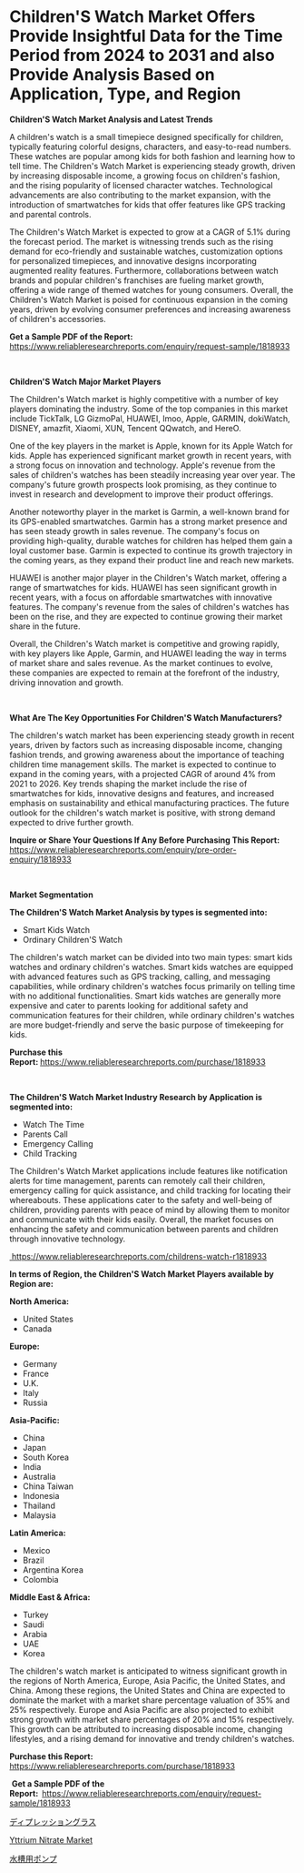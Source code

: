 <p><h1>Children'S Watch Market Offers Provide Insightful Data for the Time Period from 2024 to 2031 and also Provide Analysis Based on Application, Type, and Region</h1></p><p><strong>Children'S Watch Market Analysis and Latest Trends</strong></p>
<p><p>A children's watch is a small timepiece designed specifically for children, typically featuring colorful designs, characters, and easy-to-read numbers. These watches are popular among kids for both fashion and learning how to tell time. The Children's Watch Market is experiencing steady growth, driven by increasing disposable income, a growing focus on children's fashion, and the rising popularity of licensed character watches. Technological advancements are also contributing to the market expansion, with the introduction of smartwatches for kids that offer features like GPS tracking and parental controls.</p><p>The Children's Watch Market is expected to grow at a CAGR of 5.1% during the forecast period. The market is witnessing trends such as the rising demand for eco-friendly and sustainable watches, customization options for personalized timepieces, and innovative designs incorporating augmented reality features. Furthermore, collaborations between watch brands and popular children's franchises are fueling market growth, offering a wide range of themed watches for young consumers. Overall, the Children's Watch Market is poised for continuous expansion in the coming years, driven by evolving consumer preferences and increasing awareness of children's accessories.</p></p>
<p><strong>Get a Sample PDF of the Report:&nbsp;</strong> <a href="https://www.reliableresearchreports.com/enquiry/request-sample/1818933">https://www.reliableresearchreports.com/enquiry/request-sample/1818933</a></p>
<p>&nbsp;</p>
<p><strong>Children'S Watch Major Market Players</strong></p>
<p><p>The Children's Watch market is highly competitive with a number of key players dominating the industry. Some of the top companies in this market include TickTalk, LG GizmoPal, HUAWEI, Imoo, Apple, GARMIN, dokiWatch, DISNEY, amazfit, Xiaomi, XUN, Tencent QQwatch, and HereO.</p><p>One of the key players in the market is Apple, known for its Apple Watch for kids. Apple has experienced significant market growth in recent years, with a strong focus on innovation and technology. Apple's revenue from the sales of children's watches has been steadily increasing year over year. The company's future growth prospects look promising, as they continue to invest in research and development to improve their product offerings.</p><p>Another noteworthy player in the market is Garmin, a well-known brand for its GPS-enabled smartwatches. Garmin has a strong market presence and has seen steady growth in sales revenue. The company's focus on providing high-quality, durable watches for children has helped them gain a loyal customer base. Garmin is expected to continue its growth trajectory in the coming years, as they expand their product line and reach new markets.</p><p>HUAWEI is another major player in the Children's Watch market, offering a range of smartwatches for kids. HUAWEI has seen significant growth in recent years, with a focus on affordable smartwatches with innovative features. The company's revenue from the sales of children's watches has been on the rise, and they are expected to continue growing their market share in the future.</p><p>Overall, the Children's Watch market is competitive and growing rapidly, with key players like Apple, Garmin, and HUAWEI leading the way in terms of market share and sales revenue. As the market continues to evolve, these companies are expected to remain at the forefront of the industry, driving innovation and growth.</p></p>
<p>&nbsp;</p>
<p><strong>What Are The Key Opportunities For Children'S Watch Manufacturers?</strong></p>
<p><p>The children's watch market has been experiencing steady growth in recent years, driven by factors such as increasing disposable income, changing fashion trends, and growing awareness about the importance of teaching children time management skills. The market is expected to continue to expand in the coming years, with a projected CAGR of around 4% from 2021 to 2026. Key trends shaping the market include the rise of smartwatches for kids, innovative designs and features, and increased emphasis on sustainability and ethical manufacturing practices. The future outlook for the children's watch market is positive, with strong demand expected to drive further growth.</p></p>
<p><strong>Inquire or Share Your Questions If Any Before Purchasing This Report:</strong> <a href="https://www.reliableresearchreports.com/enquiry/pre-order-enquiry/1818933">https://www.reliableresearchreports.com/enquiry/pre-order-enquiry/1818933</a></p>
<p>&nbsp;</p>
<p><strong>Market Segmentation</strong></p>
<p><strong>The Children'S Watch Market Analysis by types is segmented into:</strong></p>
<p><ul><li>Smart Kids Watch</li><li>Ordinary Children'S Watch</li></ul></p>
<p><p>The children's watch market can be divided into two main types: smart kids watches and ordinary children's watches. Smart kids watches are equipped with advanced features such as GPS tracking, calling, and messaging capabilities, while ordinary children's watches focus primarily on telling time with no additional functionalities. Smart kids watches are generally more expensive and cater to parents looking for additional safety and communication features for their children, while ordinary children's watches are more budget-friendly and serve the basic purpose of timekeeping for kids.</p></p>
<p><strong>Purchase this Report:&nbsp;</strong><a href="https://www.reliableresearchreports.com/purchase/1818933">https://www.reliableresearchreports.com/purchase/1818933</a></p>
<p>&nbsp;</p>
<p><strong>The Children'S Watch Market Industry Research by Application is segmented into:</strong></p>
<p><ul><li>Watch The Time</li><li>Parents Call</li><li>Emergency Calling</li><li>Child Tracking</li></ul></p>
<p><p>The Children's Watch Market applications include features like notification alerts for time management, parents can remotely call their children, emergency calling for quick assistance, and child tracking for locating their whereabouts. These applications cater to the safety and well-being of children, providing parents with peace of mind by allowing them to monitor and communicate with their kids easily. Overall, the market focuses on enhancing the safety and communication between parents and children through innovative technology.</p></p>
<p><a href="https://www.reliableresearchreports.com/childrens-watch-r1818933">&nbsp;https://www.reliableresearchreports.com/childrens-watch-r1818933</a></p>
<p><strong>In terms of Region, the Children'S Watch Market Players available by Region are:</strong></p>
<p>
    <p> <strong> North America: </strong>
        <ul>
            <li>United States</li>
            <li>Canada</li>
        </ul>
        </p> 
    <p> <strong> Europe: </strong>
        <ul>
            <li>Germany</li>
            <li>France</li>
            <li>U.K.</li>
            <li>Italy</li>
            <li>Russia</li>
        </ul>
        </p> 
    <p> <strong> Asia-Pacific: </strong>
        <ul>
            <li>China</li>
            <li>Japan</li>
            <li>South Korea</li>
            <li>India</li>
            <li>Australia</li>
            <li>China Taiwan</li>
            <li>Indonesia</li>
            <li>Thailand</li>
            <li>Malaysia</li>
        </ul>
        </p> 
    <p> <strong> Latin America: </strong>
        <ul>
            <li>Mexico</li>
            <li>Brazil</li>
            <li>Argentina Korea</li>
            <li>Colombia</li>
        </ul>
        </p> 
    <p> <strong> Middle East & Africa: </strong>
        <ul>
            <li>Turkey</li>
            <li>Saudi</li>
            <li>Arabia</li>
            <li>UAE</li>
            <li>Korea</li>
        </ul>
    </p>
    </p>
<p><p>The children's watch market is anticipated to witness significant growth in the regions of North America, Europe, Asia Pacific, the United States, and China. Among these regions, the United States and China are expected to dominate the market with a market share percentage valuation of 35% and 25% respectively. Europe and Asia Pacific are also projected to exhibit strong growth with market share percentages of 20% and 15% respectively. This growth can be attributed to increasing disposable income, changing lifestyles, and a rising demand for innovative and trendy children's watches.</p></p>
<p><strong>Purchase this Report: </strong><a href="https://www.reliableresearchreports.com/purchase/1818933">https://www.reliableresearchreports.com/purchase/1818933</a></p>
<p>&nbsp;<strong>Get a Sample PDF of the Report:&nbsp;&nbsp;</strong><a href="https://www.reliableresearchreports.com/enquiry/request-sample/1818933">https://www.reliableresearchreports.com/enquiry/request-sample/1818933</a></p>
<p><strong></strong></p>
<p><p><a href="https://github.com/kegley4963/Market-Research-Report-List-1/blob/main/220830940773.md">ディプレッショングラス</a></p><p><a href="https://issuu.com/reportprime-2/docs/yttrium-nitrate-market-size-2030.pptx">Yttrium Nitrate Market</a></p><p><a href="https://github.com/EthanMorar2011/Market-Research-Report-List-1/blob/main/146473440772.md">水槽用ポンプ</a></p></p>